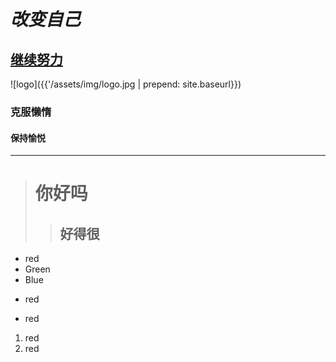 # *改变自己* #

## [继续努力](https://augustfirst.github.io)

![logo]({{'/assets/img/logo.jpg  |  prepend: site.baseurl}})

###          克服懒惰

#### **保持愉悦**
***
># 你好吗
>>## 好得很

* red
* Green
* Blue

+ red
- red

1. red
2.   red
